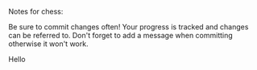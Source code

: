 Notes for chess:

Be sure to commit changes often!
Your progress is tracked and changes can be referred to.
Don't forget to add a message when committing otherwise it won't work.

Hello